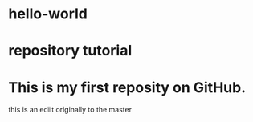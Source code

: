 # hello-world
# repository tutorial
# This is my first reposity on GitHub.
this is an ediit originally to the master

